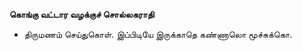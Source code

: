 **கொங்கு வட்டார வழக்குச் சொல்லகராதி**
- திருமணம் செய்துகொள். இப்பிடியே இருக்காதெ கண்ணாலொ மூச்சுக்கொ.

